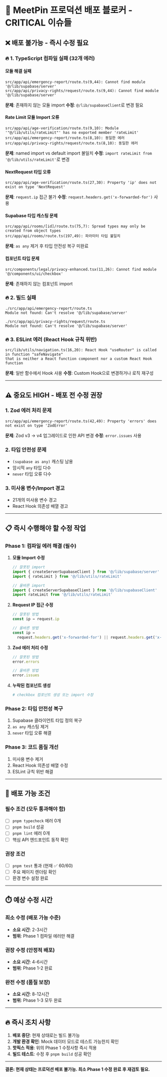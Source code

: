 # 🚨 MeetPin 프로덕션 배포 블로커 - CRITICAL 이슈들

## ❌ **배포 불가능 - 즉시 수정 필요**

### 🔥 **1. TypeScript 컴파일 실패 (32개 에러)**

#### **모듈 해결 실패**

```
src/app/api/emergency-report/route.ts(9,44): Cannot find module '@/lib/supabase/server'
src/app/api/privacy-rights/request/route.ts(9,44): Cannot find module '@/lib/supabase/server'
```

**문제**: 존재하지 않는 모듈 import
**수정**: `@/lib/supabaseClient`로 변경 필요

#### **Rate Limit 모듈 Import 오류**

```
src/app/api/age-verification/route.ts(9,10): Module '"@/lib/utils/rateLimit"' has no exported member 'rateLimit'
src/app/api/emergency-report/route.ts(8,10): 동일한 에러
src/app/api/privacy-rights/request/route.ts(8,10): 동일한 에러
```

**문제**: named import vs default import 불일치
**수정**: `import rateLimit from '@/lib/utils/rateLimit'`로 변경

#### **NextRequest 타입 오류**

```
src/app/api/age-verification/route.ts(27,30): Property 'ip' does not exist on type 'NextRequest'
```

**문제**: `request.ip` 접근 불가
**수정**: `request.headers.get('x-forwarded-for')` 사용

#### **Supabase 타입 캐스팅 문제**

```
src/app/api/rooms/[id]/route.ts(75,7): Spread types may only be created from object types
src/app/api/rooms/route.ts(197,49): 파라미터 타입 불일치
```

**문제**: `as any` 제거 후 타입 안전성 복구 미완료

#### **컴포넌트 타입 문제**

```
src/components/legal/privacy-enhanced.tsx(11,26): Cannot find module '@/components/ui/checkbox'
```

**문제**: 존재하지 않는 컴포넌트 import

### 🔥 **2. 빌드 실패**

```
./src/app/api/emergency-report/route.ts
Module not found: Can't resolve '@/lib/supabase/server'

./src/app/api/privacy-rights/request/route.ts
Module not found: Can't resolve '@/lib/supabase/server'
```

### 🔥 **3. ESLint 에러 (React Hook 규칙 위반)**

```
src/lib/utils/navigation.ts(16,20): React Hook "useRouter" is called in function "safeNavigate"
that is neither a React function component nor a custom React Hook function
```

**문제**: 일반 함수에서 Hook 사용
**수정**: Custom Hook으로 변경하거나 로직 재구성

---

## ⚠️ **중요도 HIGH - 배포 전 수정 권장**

### **1. Zod 에러 처리 문제**

```
src/app/api/emergency-report/route.ts(42,49): Property 'errors' does not exist on type 'ZodError'
```

**문제**: Zod v3 → v4 업그레이드로 인한 API 변경
**수정**: `error.issues` 사용

### **2. 타입 안전성 문제**

- `(supabase as any)` 캐스팅 남용
- 암시적 `any` 타입 다수
- `never` 타입 오류 다수

### **3. 미사용 변수/Import 경고**

- 21개의 미사용 변수 경고
- React Hook 의존성 배열 경고

---

## 📋 **즉시 수행해야 할 수정 작업**

### **Phase 1: 컴파일 에러 해결 (필수)**

1. **모듈 Import 수정**

   ```typescript
   // 잘못된 import
   import { createServerSupabaseClient } from '@/lib/supabase/server'
   import { rateLimit } from '@/lib/utils/rateLimit'

   // 올바른 import
   import { createServerSupabaseClient } from '@/lib/supabaseClient'
   import rateLimit from '@/lib/utils/rateLimit'
   ```

2. **Request IP 접근 수정**

   ```typescript
   // 잘못된 방법
   const ip = request.ip

   // 올바른 방법
   const ip =
     request.headers.get('x-forwarded-for') || request.headers.get('x-real-ip') || '127.0.0.1'
   ```

3. **Zod 에러 처리 수정**

   ```typescript
   // 잘못된 방법
   error.errors

   // 올바른 방법
   error.issues
   ```

4. **누락된 컴포넌트 생성**
   ```bash
   # checkbox 컴포넌트 생성 또는 import 수정
   ```

### **Phase 2: 타입 안전성 복구**

1. Supabase 클라이언트 타입 정의 복구
2. `as any` 캐스팅 제거
3. `never` 타입 오류 해결

### **Phase 3: 코드 품질 개선**

1. 미사용 변수 제거
2. React Hook 의존성 배열 수정
3. ESLint 규칙 위반 해결

---

## 🎯 **배포 가능 조건**

### **필수 조건 (모두 통과해야 함)**

- [ ] `pnpm typecheck` 에러 0개
- [ ] `pnpm build` 성공
- [ ] `pnpm lint` 에러 0개
- [ ] 핵심 API 엔드포인트 동작 확인

### **권장 조건**

- [ ] `pnpm test` 통과 (현재 ✅ 60/60)
- [ ] 주요 페이지 렌더링 확인
- [ ] 환경 변수 설정 완료

---

## ⏱️ **예상 수정 시간**

### **최소 수정 (배포 가능 수준)**

- **소요 시간**: 2-3시간
- **범위**: Phase 1 컴파일 에러만 해결

### **권장 수정 (안정적 배포)**

- **소요 시간**: 4-6시간
- **범위**: Phase 1-2 완료

### **완전 수정 (품질 보장)**

- **소요 시간**: 8-12시간
- **범위**: Phase 1-3 모두 완료

---

## 🔥 **즉시 조치 사항**

1. **배포 중단**: 현재 상태로는 빌드 불가능
2. **개발 환경 확인**: Mock 데이터 모드로 테스트 가능한지 확인
3. **핫픽스 적용**: 위의 Phase 1 수정사항 즉시 적용
4. **빌드 테스트**: 수정 후 `pnpm build` 성공 확인

---

**결론: 현재 상태는 프로덕션 배포 불가능. 최소 Phase 1 수정 완료 후 재검토 필요.**
